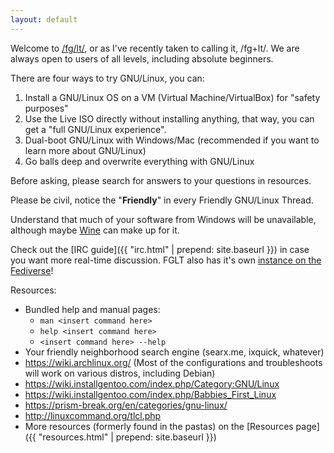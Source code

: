 ```yaml
---
layout: default
---
```


Welcome to [/fg/lt/](http://boards.4chan.org/g/catalog#s=flt), or as I've
recently taken to calling it, /fg+lt/. We are always open to users of all
levels, including absolute beginners.

There are four ways to try GNU/Linux, you can:

1. Install a GNU/Linux OS on a VM (Virtual Machine/VirtualBox) for "safety
   purposes"
2. Use the Live ISO directly without installing anything, that way, you can get
   a "full GNU/Linux experience".
3. Dual-boot GNU/Linux with Windows/Mac (recommended if you want to learn more
   about GNU/Linux)
4. Go balls deep and overwrite everything with GNU/Linux

Before asking, please search for answers to your questions in resources.

Please be civil, notice the "**Friendly**" in every Friendly GNU/Linux Thread.

Understand that much of your software from Windows will be unavailable,
although maybe [Wine](https://help.ubuntu.com/community/Wine) can make up for
it.

Check out the [IRC guide]({{ "irc.html" | prepend: site.baseurl }}) in case you
want more real-time discussion. FGLT also has it's own [instance on the
Fediverse](https://soc.fglt.nl/)!

Resources:

- Bundled help and manual pages:
	- `man <insert command here>`
	- `help <insert command here>`
	- `<insert command here> --help`
- Your friendly neighborhood search engine (searx.me, ixquick, whatever)
- <https://wiki.archlinux.org/> (Most of the configurations and troubleshoots
  will work on various distros, including Debian)
- <https://wiki.installgentoo.com/index.php/Category:GNU/Linux>
- <https://wiki.installgentoo.com/index.php/Babbies_First_Linux>
- <https://prism-break.org/en/categories/gnu-linux/>
- <http://linuxcommand.org/tlcl.php>
- More resources (formerly found in the pastas) on the [Resources page]({{
  "resources.html" | prepend: site.baseurl }})
